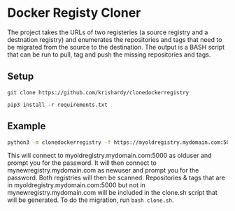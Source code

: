 # Docker Registy Cloner

The project takes the URLs of two registeries (a source registry and a destnation registry) and enumerates the repositories and tags that need to be migrated from the source to the destination.  The output is a BASH script that can be run to pull, tag and push the missing repositories and tags.

## Setup

`git clone https://github.com/krishardy/clonedockerregistry`

`pip3 install -r requirements.txt`

## Example

```bash
python3 -m clonedockerregistry -f https://myoldregistry.mydomain.com:5000 -fu olduser -t https://mynewregistry.mydomain.com -tu newuser
```

This will connect to myoldregistry.mydomain.com:5000 as olduser and prompt you for the password. It will then connect to mynewregistry.mydomain.com as newuser and prompt you for the password. Both registries will then be scanned. Repositories & tags that are in myoldregistry.mydomain.com:5000 but not in mynewregistry.mydomain.com will be included in the clone.sh script that will be generated.  To do the migration, run `bash clone.sh`.

